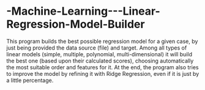 # -Machine-Learning---Linear-Regression-Model-Builder

This program builds the best possible regression model for a given case, by just being provided the data source (file) and target. Among all types of linear models (simple, multiple, polynomial, multi-dimensional) it will build the best one (based upon their calculated scores), choosing automatically the most suitable order and features for it. At the end, the program also tries to improve the model by refining it with Ridge Regression, even if it is just by a little percentage.

